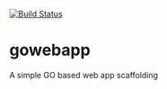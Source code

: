 [![Build Status](https://travis-ci.org/coda-it/gowebapp.svg?branch=master)](https://travis-ci.org/coda-it/gowebapp)

# gowebapp
A simple GO based web app scaffolding
